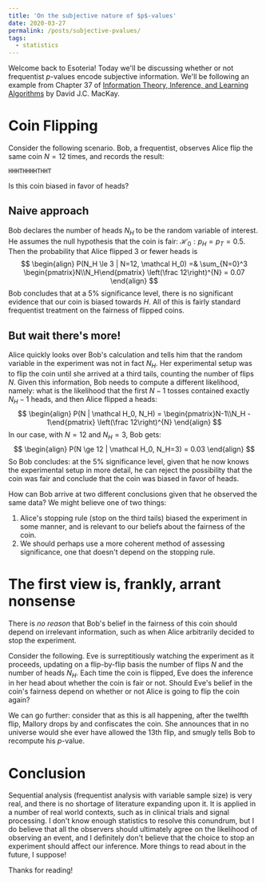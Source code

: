 ```yaml
---
title: 'On the subjective nature of $p$-values'
date: 2020-03-27
permalink: /posts/subjective-pvalues/
tags:
  - statistics
---
```


Welcome back to Esoteria! Today we'll be discussing whether or not frequentist $p$-values encode subjective information. We'll be following an example from Chapter 37 of [Information Theory, Inference, and Learning Algorithms](http://www.inference.org.uk/itprnn/book.pdf) by David J.C. MacKay.

# Coin Flipping
Consider the following scenario. Bob, a frequentist, observes Alice flip the same coin  $N=12$ times, and records the result:

`HHHTHHHHTHHT`

Is this coin biased in favor of heads?

## Naive approach
Bob declares the number of heads $N_H$ to be the random variable of interest. He assumes the null hypothesis that the coin is fair: $\mathcal H_0: p_H = p_T = 0.5$. Then the probability that Alice flipped 3 or fewer heads is
$$
\begin{align}
P(N_H \le 3 | N=12, \mathcal H_0) =& \sum_{N=0}^3 \begin{pmatrix}N\\N_H\end{pmatrix} \left(\frac 12\right)^{N} = 0.07
\end{align}
$$
Bob concludes that at a 5% significance level, there is no significant evidence that our coin is biased towards $H$. All of this is fairly standard frequentist treatment on the fairness of flipped coins.

## But wait there's more!
Alice quickly looks over Bob's calculation and tells him that the random variable in the experiment was not in fact $N_H$. Her experimental setup was to flip the coin until she arrived at a third tails, counting the number of flips $N$. Given this information, Bob needs to compute a different likelihood, namely: what is the likelihood that the first $N-1$ tosses contained exactly $N_H - 1$ heads, and then Alice flipped a heads:
$$
\begin{align}
P(N | \mathcal H_0, N_H) = \begin{pmatrix}N-1\\N_H - 1\end{pmatrix} \left(\frac 12\right)^{N}
\end{align}
$$
In our case, with $N = 12$ and $N_H = 3$, Bob gets:
$$
\begin{align}
P(N \ge 12 | \mathcal H_0, N_H=3) = 0.03
\end{align}
$$
So Bob concludes: at the 5% significance level, given that he now knows the experimental setup in more detail, he can reject the possibility that the coin was fair and conclude that the coin was biased in favor of heads.

How can Bob arrive at two different conclusions given that he observed the same data? We might believe one of two things:
1. Alice's stopping rule (stop on the third tails) biased the experiment in some manner, and is relevant to our beliefs about the fairness of the coin.
2. We should perhaps use a more coherent method of assessing significance, one that doesn't depend on the stopping rule.

# The first view is, frankly, arrant nonsense
There is *no reason* that Bob's belief in the fairness of this coin should depend on irrelevant information, such as when Alice arbitrarily decided to stop the experiment.

Consider the following. Eve is surreptitiously watching the experiment as it proceeds, updating on a flip-by-flip basis the number of flips $N$ and the number of heads $N_H$. Each time the coin is flipped, Eve does the inference in her head about whether the coin is fair or not. Should Eve's belief in the coin's fairness depend on whether or not Alice is going to flip the coin again?

We can go further: consider that as this is all happening, after the twelfth flip, Mallory drops by and confiscates the coin. She announces that in no universe would she ever have allowed the 13th flip, and smugly tells Bob to recompute his $p$-value.

# Conclusion
Sequential analysis (frequentist analysis with variable sample size) is very real, and there is no shortage of literature expanding upon it. It is applied in a number of real world contexts, such as in clinical trials and signal processing. I don't know enough statistics to resolve this conundrum, but I do believe that all the observers should ultimately agree on the likelihood of observing an event, and I definitely don't believe that the choice to stop an experiment should affect our inference. More things to read about in the future, I suppose!

Thanks for reading!
